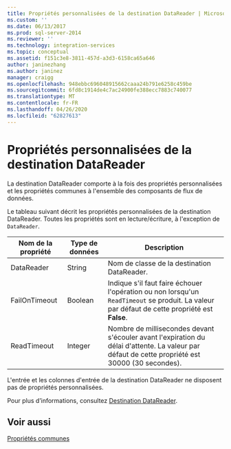 ```yaml
---
title: Propriétés personnalisées de la destination DataReader | Microsoft Docs
ms.custom: ''
ms.date: 06/13/2017
ms.prod: sql-server-2014
ms.reviewer: ''
ms.technology: integration-services
ms.topic: conceptual
ms.assetid: f151c3e8-3811-457d-a3d3-6158ca65a646
author: janinezhang
ms.author: janinez
manager: craigg
ms.openlocfilehash: 948ebbc696048915662caaa24b791e6258c459be
ms.sourcegitcommit: 6fd8c1914de4c7ac24900fe388ecc7883c740077
ms.translationtype: MT
ms.contentlocale: fr-FR
ms.lasthandoff: 04/26/2020
ms.locfileid: "62827613"
---
```

# <a name="datareader-destination-custom-properties"></a>Propriétés personnalisées de la destination DataReader
  La destination DataReader comporte à la fois des propriétés personnalisées et les propriétés communes à l'ensemble des composants de flux de données.  
  
 Le tableau suivant décrit les propriétés personnalisées de la destination DataReader. Toutes les propriétés sont en lecture/écriture, à l'exception de `DataReader`.  
  
|Nom de la propriété|Type de données|Description|  
|-------------------|---------------|-----------------|  
|DataReader|String|Nom de classe de la destination DataReader.|  
|FailOnTimeout|Boolean|Indique s'il faut faire échouer l'opération ou non lorsqu'un `ReadTimeout` se produit. La valeur par défaut de cette propriété est **False**.|  
|ReadTimeout|Integer|Nombre de millisecondes devant s'écouler avant l'expiration du délai d'attente. La valeur par défaut de cette propriété est 30000 (30 secondes).|  
  
 L'entrée et les colonnes d'entrée de la destination DataReader ne disposent pas de propriétés personnalisées.  
  
 Pour plus d’informations, consultez [Destination DataReader](datareader-destination.md).  
  
## <a name="see-also"></a>Voir aussi  
 [Propriétés communes](../common-properties.md)  
  
  
